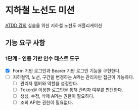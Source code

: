 # 지하철 노선도 미션
[ATDD 강의](https://edu.nextstep.camp/c/R89PYi5H) 실습을 위한 지하철 노선도 애플리케이션

## 기능 요구 사항
### 1단계 - 인증 기반 인수 테스트 도구
- [X] Form 기반 로그인과 Bearer 기반 로그인 기능을 구현한다.
- [ ] 지하철역, 노선, 구간을 변경하는 API는 관리자만 접근이 가능하다.
  - [ ] 관리자 멤버와 역할을 설정한다.
  - [ ] Token을 이용한 로그인을 통해 관리자 여부를 판단한다.
  - [ ] 생성, 수정, 삭제 API는 권한이 필요하다.
  - [ ] 조회 API는 권한이 필요없다.